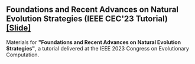 ## Foundations and Recent Advances on Natural Evolution Strategies (IEEE CEC'23 Tutorial) [[Slide]](https://github.com/nomuramasahir0/cec2023-tutorial/blob/main/nes-tutorial-cec2023.pdf)

Materials for **"Foundations and Recent Advances on Natural Evolution Strategies"**, a tutorial delivered at the IEEE 2023 Congress on Evolutionary Computation.
